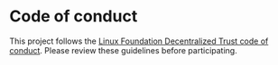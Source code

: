# Code of conduct

This project follows the [Linux Foundation Decentralized Trust code of conduct](https://lf-decentralized-trust.github.io/governance/governing-documents/code-of-conduct.html). Please review these guidelines before participating.
